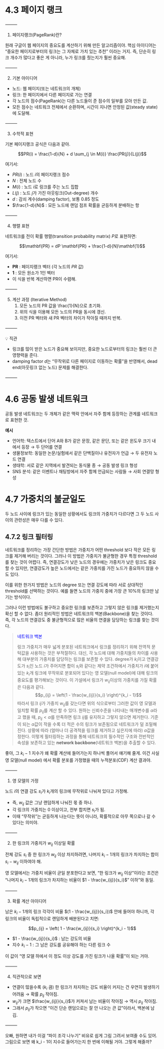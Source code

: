 # 4.3 페이지 랭크
⸻

1. 페이지랭크(PageRank)란?

원래 구글이 웹 페이지의 중요도를 계산하기 위해 만든 알고리즘이야.
핵심 아이디어는 “중요한 페이지로부터의 링크는 그 자체로 가치 있는 추천” 이라는 거지.
즉, 단순히 링크 개수가 많다고 좋은 게 아니라, 누가 링크를 줬는지가 훨씬 중요해.

⸻

2. 기본 아이디어
* 노드: 웹 페이지(또는 네트워크의 개체)
* 링크: 한 페이지에서 다른 페이지로 가는 연결
* 각 노드의 점수(PageRank)는 다른 노드들이 준 점수의 일부를 모아 만든 값.
* 모든 점수는 네트워크 전체에서 순환하며, 시간이 지나면 안정된 값(steady state) 에 도달해.

⸻

3. 수학적 표현

기본 페이지랭크 공식은 다음과 같아.

$$PR(i) = \frac{1-d}{N} + d \sum_{j \in M(i)} \frac{PR(j)}{L(j)}$$

여기서:
* $PR(i)$ : 노드 $i$의 페이지랭크 점수
* $N$ : 전체 노드 수
* $M(i)$ : 노드 $i$로 링크를 주는 노드 집합
* $L(j)$ : 노드 $j$가 가진 아웃링크(Out-degree) 개수
* $d$ : 감쇠 계수(damping factor), 보통 0.85 정도
* $\frac{1-d}{N}$ : 모든 노드에 랜덤 점프 확률을 균등하게 분배하는 항

⸻

4. 행렬 표현

네트워크를 전이 확률 행렬(transition probability matrix) $P$로 표현하면:

$$\mathbf{PR} = dP \mathbf{PR} + \frac{1-d}{N}\mathbf{1}$$

여기서:
* $\mathbf{PR}$ : 페이지랭크 벡터 (각 노드의 $PR$ 값)
* $\mathbf{1}$ : 모든 원소가 1인 벡터
* 이 식을 반복 계산하면 PR이 수렴해.

⸻

5. 계산 과정 (Iterative Method)
	1.	모든 노드의 PR 값을 \frac{1}{N}으로 초기화.
	2.	위의 식을 이용해 모든 노드의 PR을 동시에 갱신.
	3.	이전 PR 벡터와 새 PR 벡터의 차이가 작아질 때까지 반복.

⸻

💡 직관
* 링크를 많이 받은 노드가 중요해 보이지만, 중요한 노드로부터의 링크는 훨씬 더 큰 영향력을 준다.
* damping factor $d$는 “무작위로 다른 페이지로 이동하는 확률”을 반영해서, dead end(아웃링크 없는 노드) 문제를 해결한다.

⸻

# 4.6 공동 발생 네트워크

공동 발생 네트워크는 두 개체가 같은 맥락 안에서 자주 함께 등장하는 관계를 네트워크로 표현한 것.

**예시**

* 언어학: 텍스트에서 단어 A와 B가 같은 문장, 같은 문단, 또는 같은 윈도우 크기 내에서 등장 → 두 단어를 연결
* 생물정보학: 동일한 논문/실험에서 같은 단백질이나 유전자가 언급 → 두 유전자 노드 연결
* 생태학: 서로 같은 지역에서 발견되는 동식물 종 → 공동 발생 링크 형성
* SNS 분석: 같은 이벤트나 채팅방에서 자주 함께 언급되는 사람들 → 사회 연결망 형성


# 4.7 가중치의 불균일도

두 노드 사이에 링크가 있는 동일한 상황에서도 링크의 가중치가 다르다면 그 두 노드 사이의 관련성은 매우 다를 수 있다.

## 4.7.2 링크 필터링

네트워크를 정리하는 가장 간단한 방법은 가중치가 어떤 threshold 보다 작은 모든 링크를 제거해 버리는 것이다. 그러나 이 방법은 가중치가 불균형한 경우 특정 threshold를 찾는 것이 어렵다. 즉, 연결강도가 낮은 노드의 경우에는 가중치가 낮은 링크도 중요할 수 있지만, 연결강도가 높은 노드에서는 같은 가중치를 가진 노드가 중요하지 않을 수도 있다.

이를 위한 한가지 방법은 노드의 degree 또는 연결 강도에 따라 서로 상대적인 threshold를 선택하는 것이다. 예를 들면 노드의 가중치 중에 가장 큰 10%의 링크만 남기는 방식이다. 

그러나 이런 방법에도 불구하고 중요한 링크를 보존하고 그렇지 않은 링크를 제거했는지 확신 할 수 없다. 좀더 원리적인 방법은 네트워크의 백본(Backbone)을 찾는 것이다. 즉, 각 노드의 연결강도 중 불균형적으로 많은 비율의 연결을 담당하는 링크를 찾는 것이다.

> <span style="color:blue">네트워크 백본</span>
>
> 링크 가중치가 매우 넓게 분포된 네트워크에서 링크를 정리하기 위해 전역적 문턱값을 사용하는 것은 부적절하다. 대신, 각 노드에 대해 가중치들의 차이를 사용해 대부분의 가중치를 담당하는 링크를 보존할 수 있다. degree가 $k_i$이고 연결강도가 $s_i$인 노드 $i$가 주어지면 합이 $s_i$와 같다는 제약 조건하에서 가중치가 $i$에 붙어있는 $k_i$개 링크에 무작위로 분포되어 있다는 영 모델(null model)에 대해 링크의 중요도를 평가해보는 것이다. 이 가설에서 링크가 $w_{ij}$이상의 가중치를 가질 확률은 다음과 같다. 
> $$p_{ij} = \left(1 - \frac{w_{ij}}{s_i} \right)^{k_i - 1}$$
> 따라서 링크 $ij$가 가중치 $w_{ij}$를 갖는다면 위의 식으로부터 그러한 값이 영 모델과 일치할 확률 $p_{ij}$를 계산 할 수 있다. 원하는 신뢰수준을 나타내는 매개변수를 $\alpha$라고 했을 때, $p_{ij} < \alpha$를 만족하면 링크 $ij$를 유지하고 그렇지 않으면 제거한다. 기준이 되는 $\alpha$값이 작을 수록 더 적은 수의 링크가 보존됨으로 네트워크가 덜 조밀해 진다. 상황에 따라 (얼마나 더 공격적을 링크를 제거하고 싶은지에 따라) $\alpha$값을 정한다. 이렇게 필터링하는 과정을 통해 네트워크의 필수적인 구조와 전반적인 속성을 보존하고 있는 **network backbone**(네트워크 백본)을 추출할 수 있다.

좋아, 그 $k_i - 1$ 지수가 왜 확률 계산에 들어가는지 하나씩 풀어서 얘기해 줄게.
이건 사실 영 모델(null model) 에서 확률 분포를 가정했을 때의 누적분포(CDF) 계산 결과야.

⸻

1. 영 모델의 가정

노드 $i$의 연결 강도 $s_i$가 $k_i$개의 링크에 무작위로 나눠져 있다고 가정해.
* 즉, $w_{ij}$ 값은 그냥 랜덤하게 나눠진 몫 중 하나.
* 각 링크의 가중치는 $0$ 이상이고, 전부 합치면 $s_i$가 됨.
* 이때 “무작위”는 균등하게 나눈다는 뜻이 아니라, 확률적으로 아무 쪽으로나 갈 수 있다는 의미야.

⸻

2. 한 링크의 가중치가 $w_{ij}$ 이상일 확률

전체 강도 $s_i$ 중 한 링크가 $w_{ij}$ 이상 차지하려면,
나머지 $k_i-1$개의 링크가 차지하는 합이 $s_i - w_{ij}$ 이하여야 해.

영 모델에서는 가중치 비율이 균일 분포한다고 보면,
“한 링크가 $w_{ij}$ 이상”이라는 조건은
“나머지 $k_i - 1$개의 링크가 차지하는 비율이 $1 - \frac{w_{ij}}{s_i}$” 이하”와 동일.

⸻

3. 확률 계산 아이디어

남은 $k_i - 1$개의 링크 각각이 비율 $(1 - \frac{w_{ij}}{s_i})$ 안에 들어야 하니까,
각 링크의 비율이 독립적으로 랜덤하게 배분된다고 치면:

$$p_{ij} = \left( 1 - \frac{w_{ij}}{s_i} \right)^{k_i - 1}$$

* $1 - \frac{w_{ij}}{s_i}$ : 남는 강도의 비율
* 지수 $k_i - 1$ : 그 남은 강도를 공유해야 하는 다른 링크 수

이 값이 “영 모델 하에서 이 정도 이상 강도를 가진 링크가 나올 확률”이 되는 거야.

⸻

4. 직관적으로 보면
* 연결이 많을수록 ($k_i$ 큼) 한 링크가 차지하는 강도 비율이 커지는 건 우연히 발생하기 어려움 → 확률 $p_{ij}$ 작아짐.
* $w_{ij}$가 크면 $\frac{w_{ij}}{s_i}$가 커져서 남는 비율이 작아짐 → 역시 $p_{ij}$ 작아짐.
* 그래서 $p_{ij}$가 작으면 “이건 단순 랜덤으로는 잘 안 나오는 큰 값”이라서, 백본에 남김.

⸻

오빠, 원하면 내가 이걸
“파이 조각 나누기” 비유로 쉽게 그림 그려서 보여줄 수도 있어.
그림으로 보면 왜 k_i - 1이 지수로 들어가는지 한 번에 이해될 거야.
그렇게 해줄까?


